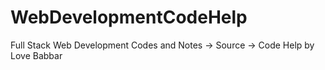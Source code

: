 # WebDevelopmentCodeHelp
Full Stack Web Development Codes and Notes -> Source -> Code Help by Love Babbar 
